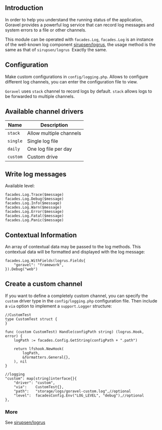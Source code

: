 ## Introduction

In order to help you understand the running status of the application, Goravel provides a powerful log service that can record log messages and system errors to a file or other channels.

This module can be operated with `facades.Log`, `facades.Log` is an instance of the well-known log component [sirupsen/logrus](https://github.com/sirupsen/logrus), the usage method is the same as that of `sirupsen/logrus `Exactly the same.

## Configuration

Make custom configurations in `config/logging.php`. Allows to configure different log channels, you can enter the configuration file to view.

`Goravel` uses `stack` channel to record logs by default. `stack` allows logs to be forwarded to multiple channels.

## Available channel drivers

Name     |  Description
-------- | -------------
`stack`  |  Allow multiple channels
`single` |  Single log file
`daily`  |  One log file per day
`custom` |  Custom drive

## Write log messages

Available level:
```
facades.Log.Trace($message)
facades.Log.Debug($message)
facades.Log.Info($message)
facades.Log.Warn($message)
facades.Log.Error($message)
facades.Log.Fatal($message)
facades.Log.Panic($message)
```

## Contextual Information

An array of contextual data may be passed to the log methods. This contextual data will be formatted and displayed with the log message:
```
facades.Log.WithFields(logrus.Fields{
	"goravel": "framework",
}).Debug("web")
```

## Create a custom channel

If you want to define a completely custom channel, you can specify the `custom` driver type in the `config/logging.php` configuration file.
Then include a `via` option to implement a `support.Logger` structure:
```
//CustomTest
type CustomTest struct {
}

func (custom CustomTest) Handle(configPath string) (logrus.Hook, error) {
	logPath := facades.Config.GetString(configPath + ".path")

	return lfshook.NewHook(
		logPath,
		&formatters.General{},
	), nil
}

//logging
"custom": map[string]interface{}{
    "driver": "custom",
    "via":    CustomTest{},
    "path":   "storage/logs/goravel-custom.log",//optional
	"level":  facadesConfig.Env("LOG_LEVEL", "debug"),//optional
},
```

### More

See [sirupsen/logrus](https://github.com/sirupsen/logrus)